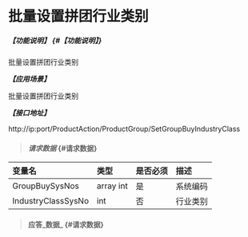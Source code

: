 # 批量设置拼团行业类别

##### _【功能说明】_ {#【功能说明】}

批量设置拼团行业类别

_**【应用场景】**_

批量设置拼团行业类别


_**【接口地址】**_

http://ip:port/ProductAction/ProductGroup/SetGroupBuyIndustryClass

> #### _请求数据_ {#请求数据}

| 变量名 | 类型 | 是否必须 | 描述 |
| :--- | :--- | :--- | :--- |
| GroupBuySysNos |array int | 是 | 系统编码 |
| IndustryClassSysNo| int | 否 | 行业类别 |



> #### 应答_数据_ {#请求数据}



